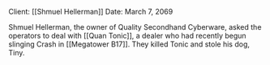Client: [[Shmuel Hellerman]]
Date: March 7, 2069

Shmuel Hellerman, the owner of Quality Secondhand Cyberware, asked the operators to deal with [[Quan Tonic]], a dealer who had recently begun slinging Crash in [[Megatower B17]]. They killed Tonic and stole his dog, Tiny.